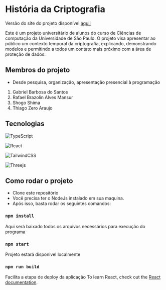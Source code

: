 # História da Criptografia

Versão do site do projeto disponível [aqui!](https://cryptography-usp.vercel.app/)

Este é um projeto universitário de alunos do curso de Ciências de computação da Universidade de São Paulo.
O projeto visa apresentar ao público um contexto temporal da criptografia, explicando, demonstrando modelos e 
permitindo a todos um contato mais próximo com a área de proteção de dados.

## Membros do projeto
* Desde pesquisa, organização, apresentação presencial à programação
1. Gabriel Barbosa do Santos
2. Rafael Brazolin Alves Mansur
3. Shogo Shima
4. Thiago Zero Araujo

## Tecnologias

![TypeScript](https://img.shields.io/badge/typescript-%23007ACC.svg?style=for-the-badge&logo=typescript&logoColor=white)

![React](https://img.shields.io/badge/react-%2320232a.svg?style=for-the-badge&logo=react&logoColor=%2361DAFB)

![TailwindCSS](https://img.shields.io/badge/tailwindcss-%2338B2AC.svg?style=for-the-badge&logo=tailwind-css&logoColor=white)

![Threejs](https://img.shields.io/badge/threejs-black?style=for-the-badge&logo=three.js&logoColor=white)


## Como rodar o projeto
- Clone este repositório
- Você precisa ter o NodeJs instalado em sua maquina.
- Após isso, basta rodar os seguintes comandos:
  
### `npm install`
Aqui será baixado todos os arquivos necessários para execução do programa

### `npm start`
Projeto estará disponivel localmente

### `npm run build`
Facilita a etapa de deploy da aplicação
To learn React, check out the [React documentation](https://reactjs.org/).
